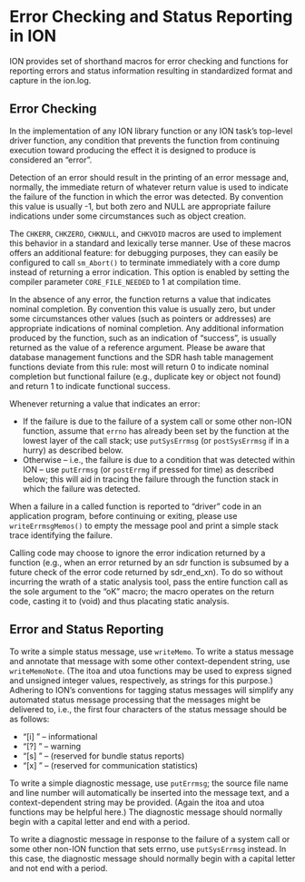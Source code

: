 # Error Checking and Status Reporting in ION

ION provides set of shorthand macros for error checking and functions for reporting errors and status information resulting in standardized format and capture in the ion.log.

## Error Checking

In the implementation of any ION library function or any ION task’s top-level driver function, any condition that prevents the function from continuing execution toward producing the effect it is designed to produce is considered an “error”.

Detection of an error should result in the printing of an  error message and, normally, the immediate return of whatever return value is used to indicate the failure of the function in which the error was detected. By convention this value is usually -1, but both zero and NULL are appropriate failure indications under some circumstances such as object creation.

The `CHKERR`, `CHKZERO`, `CHKNULL`, and `CHKVOID` macros are used to implement this behavior in a standard and lexically terse manner.  Use of these macros offers an additional feature: for debugging purposes, they can easily be configured to call `sm_Abort()` to terminate immediately with a core dump instead of returning a error indication.  This option is enabled by setting the compiler parameter `CORE_FILE_NEEDED` to 1 at compilation time.

In the absence of any error, the function returns a value that indicates nominal completion. By convention this value is usually zero, but under some circumstances other values (such as pointers or addresses) are appropriate indications of nominal completion.  Any additional information produced by the function, such as an indication of “success”, is usually returned as the value of a reference argument.  Please be aware that database management functions and the SDR hash table management functions deviate from this rule: most will return 0 to indicate nominal completion but functional failure (e.g., duplicate key or object not found) and return 1 to indicate functional success.

Whenever returning a value that indicates an error:

* If the failure is due to the failure of a system call or some other non-ION function, assume that `errno` has already been set by the function at the lowest layer of the call stack; use `putSysErrmsg` (or `postSysErrmsg` if in a hurry) as described below.
* Otherwise – i.e., the failure is due to a condition that was detected within ION – use `putErrmsg` (or `postErrmg` if pressed for time) as described below; this will aid in tracing the failure through the function stack in which the failure was detected.

When a failure in a called function is reported to “driver” code in an application program, before continuing or exiting, please use `writeErrmsgMemos()` to empty the message pool and print a simple stack trace identifying the failure.

Calling code may choose to ignore the error indication returned by a function (e.g., when an error returned by an sdr function is subsumed by a future check of the error code returned by sdr_end_xn).  To do so without incurring the wrath of a static analysis tool, pass the entire function call as the sole argument to the “oK” macro; the macro operates on the return code, casting it to (void) and thus placating static analysis.

## Error and Status Reporting

To write a simple status message, use `writeMemo`.  To write a status message and annotate that message with some other context-dependent string, use `writeMemoNote`.  (The itoa and utoa functions may be used to express signed and unsigned integer values, respectively, as strings for this purpose.)  Adhering to ION’s conventions for tagging status messages will simplify any automated status message processing that the messages might be delivered to, i.e., the first four characters of the status message should be as follows:

* “[i] ” –  informational
* “[?] ” –  warning
* “[s] ” –  (reserved for bundle status reports)
* “[x] ” –  (reserved for communication statistics)

To write a simple diagnostic message, use `putErrmsg`; the source file name and line number will automatically be inserted into the message text, and a context-dependent string may be provided.  (Again the itoa and utoa functions may be helpful here.)  The diagnostic message should normally begin with a capital letter and end with a period.

To write a diagnostic message in response to the failure of a system call or some other non-ION function that sets errno, use `putSysErrmsg` instead.  In this case, the diagnostic message should normally begin with a capital letter and not end with a period.